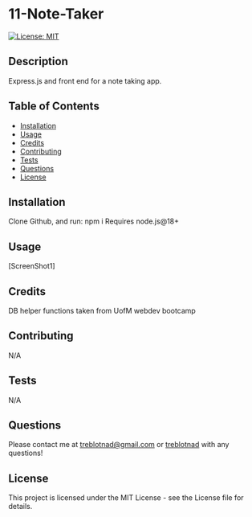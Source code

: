# 11-Note-Taker

[![License: MIT](https://img.shields.io/badge/License-MIT-yellow.svg)](https://opensource.org/licenses/MIT)

## Description

Express.js and front end for a note taking app.

## Table of Contents

- [Installation](#installation)
- [Usage](#usage)
- [Credits](#credits)
- [Contributing](#contributing)
- [Tests](#tests)
- [Questions](#questions)
- [License](#license)

## Installation

Clone Github, and run:
npm i
Requires node.js@18+

## Usage

[ScreenShot1]

## Credits

DB helper functions taken from UofM webdev bootcamp

## Contributing

N/A

## Tests

N/A

## Questions

Please contact me at [treblotnad@gmail.com](mailto:treblotnad@gmail.com) or [treblotnad](github.com/treblotnad) with any questions!

## License

This project is licensed under the MIT License - see the License file for details.
